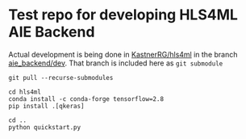 # Test repo for developing HLS4ML AIE Backend

Actual development is being done in [KastnerRG/hls4ml](https://github.com/KastnerRG/hls4ml) in the branch [aie_backend/dev](https://github.com/KastnerRG/hls4ml/tree/aie_backend/dev). That branch is included here as `git submodule`

```
git pull --recurse-submodules

cd hls4ml
conda install -c conda-forge tensorflow=2.8
pip install .[qkeras]

cd ..
python quickstart.py
```